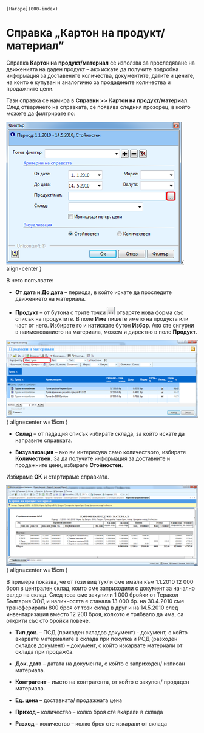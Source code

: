 ```{only} html
[Нагоре](000-index)
```

# Справка „Картон на продукт/материал”

Справка **Картон на продукт/материал** се използва за проследяване на
движенията на даден продукт – ако искате да получите подробна
информация за доставените количества, документите, датите и
цените, на които е купуван и аналогично за продадените количества и
продажните цени.

Тази справка се намира в **Справки \>\> Картон на продукт/материал**.
След отварянето на справката, се появява следния прозорец, в който
можете да филтрирате по:

![](904-image101.png){ align=center }

В него попълвате:

 - **От дата и До дата** – периода, в който искате да проследите движението на материала.

 - **Продукт** – от бутона с трите точки ![](905-image102.png) отваряте нова форма със списък на продуктите. В поле **Име** пишете името на продукта или част от него. Избирате го и натискате бутон **Избор**. Ако сте сигурни в наименованието на материала, можем и директно в поле **Продукт**.

![](906-image103.png){ align=center w=15cm }

 - **Склад** – от падащия списък избирате склада, за който искате да направите справката.

 - **Визуализация** – ако ви интересува само количеството, избирате **Количествен**. За да получите информация за доставните и продажните цени, избирате **Стойностен**.

Избираме **ОК** и стартираме справката.

![](907-image104.png){ align=center w=15cm }

В примера показва, че от този вид тухли сме имали към 1.1.2010 12 000
броя в централен склад, които сме заприходили с документ за начално
салдо на склад. След това сме закупили 1 000 бройки от Теракол
България ООД и наличността е станала 13 000 бр. на 30.4.2010 сме
трансферирали 800 броя от този склад в друг и на 14.5.2010 след
инвентаризация вместо 12 200 броя, колкото е трябвало да има,
са открити със сто бройки повече.

 - **Тип док**. – ПСД (приходен складов документ) - документ, с който вкарвате материалите в склада при покупка и РСД (разходен складов документ) – документ, с който изкарвате материали от склада при продажба.

 - **Док. дата** – датата на документа, с който е заприходен/ изписан материала.

 - **Контрагент** – името на контрагента, от който е закупен/ продаден материала.

 - **Ед. цена** – доставната/ продажната цена

 - **Приход –** количество – колко броя сте вкарали в склада

 - **Разход –** количество – колко броя сте изкарали от склада
